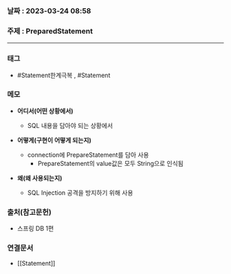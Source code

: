 ### 날짜 : 2023-03-24 08:58
### 주제 : PreparedStatement
---
### 태그
* #Statement한계극복 , #Statement 

### 메모
* **어디서(어떤 상황에서)**
	* SQL 내용을 담아야 되는 상황에서
	
* **어떻게(구현이 어떻게 되는지)**
	* connection에 PrepareStatement를 담아 사용
		* PrepareStatement의 value값은 모두 String으로 인식됨

* **왜(왜 사용되는지)**
	*  SQL Injection 공격을 방지하기 위해 사용

### 출처(참고문헌)
-  스프링 DB 1편

### 연결문서
- [[Statement]]